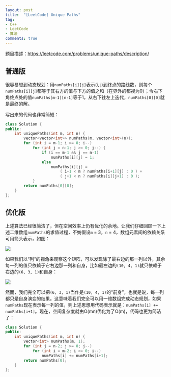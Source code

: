 ```yaml
---
layout: post
title:  "[LeetCode] Unique Paths"
tag:
- C++
- LeetCode
- 算法
comments: true
---
```


题目描述：<https://leetcode.com/problems/unique-paths/description/>

## 普通版

很容易想到动态规划：用`numPaths[i][j]`表示(i, j)到终点的路线数，则每个`numPaths[i][j]`都等于其右方的值与下方的值之和（在界外的都视为0）；令右下角终点处的值`numPaths[m-1][n-1]`等于1，从右下往左上迭代，`numPaths[0][0]`就是最终的解。

写出来的代码也非常简短：

```cpp
class Solution {
public:
    int uniquePaths(int m, int n) {
        vector<vector<int>> numPaths(m, vector<int>(n));
        for (int i = m-1; i >= 0; i--)
            for (int j = n-1; j >= 0; j--) {
                if (i == m-1 && j == n-1)
                    numPaths[i][j] = 1;
                else
                    numPaths[i][j] = 
                        ( i+1 < m ? numPaths[i+1][j] : 0 ) +
                        ( j+1 < n ? numPaths[i][j+1] : 0 );
            }
        return numPaths[0][0];
    }
};
```

## 优化版

上述算法已经很简洁了，但在空间效率上仍有优化的余地。让我们仔细回顾一下上述二维数组`numPaths`的求值过程，不妨假设`m` = 3，`n` = 4，数组元素间的依赖关系可用箭头表示，如图：

![](https://controny.github.io/assets/images/posts/20180223190443.png)

如果我们以“列”的视角来观察这个矩阵，可以发现除了最右边的那一列以外，其余每一列的值只依赖于它右边那一列和自身，比如最左边的`(10, 4, 1)`就只依赖于右边的`(6, 3, 1)`和自身：

![](https://controny.github.io/assets/images/posts/20180223191021.png)

然而，我们完全可以把`(6, 3, 1)`当作是`(10, 4, 1)`的“前身”，也就是说，每一列都只是自身演变的结果。这意味着我们完全可以用一维数组完成动态规划，如果`numPaths`现在表示每一列的值，则上述思想用代码表示就是：`numPaths[i] += numPaths[i+1]`。现在，空间复杂度就由O(mn)优化为了O(m)，代码也更为简洁了：

```cpp
class Solution {
public:
    int uniquePaths(int m, int n) {
        vector<int> numPaths(m, 1);
        for (int j = n-2; j >= 0; j--)
            for (int i = m-2; i >= 0; i--)
                numPaths[i] += numPaths[i+1];
        return numPaths[0];
    }
};
```
